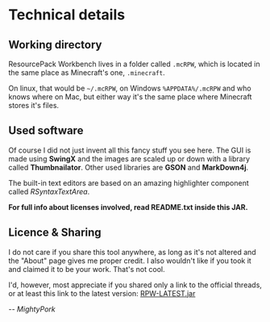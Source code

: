 # Technical details


## Working directory

ResourcePack Workbench lives in a folder called `.mcRPW`, which is located in the
same place as Minecraft's one, `.minecraft`.

On linux, that would be `~/.mcRPW`, on Windows `%APPDATA%/.mcRPW` and who knows
where on Mac, but either way it's the same place where Minecraft stores it's files.


## Used software

Of course I did not just invent all this fancy stuff you see here. The GUI is
made using **SwingX** and the images are scaled up or down with a library called
**Thumbnailator**. Other used libraries are **GSON** and **MarkDown4j**.

The built-in text editors are based on an amazing highlighter component called *RSyntaxTextArea*.

**For full info about licenses involved, read README.txt inside this JAR.**


## Licence & Sharing

I do not care if you share this tool anywhere, as long as it's not altered and
the "About" page gives me proper credit. I also wouldn't like if you took it
and claimed it to be your work. That's not cool.

I'd, however, most appreciate if you shared only a link to the official threads, or at least
this link to the latest version:
[RPW-LATEST.jar](https://dl.dropboxusercontent.com/u/64454818/RPW/RPW-LATEST.jar)

*-- MightyPork*
